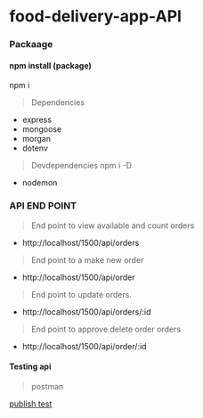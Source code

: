 # food-delivery-app-API
### Packaage

#### npm install (package)
npm i
>Dependencies

- express
- mongoose
- morgan
- dotenv 

>Devdependencies
npm i -D
- nodemon

### API END POINT
>End point to view available and count orders
- http://localhost/1500/api/orders

>End point to a make new  order
- http://localhost/1500/api/order

>End point to update  orders.
- http://localhost/1500/api/orders/:id

>End point to approve delete order orders
- http://localhost/1500/api/order/:id

#### Testing api
>postman

[publish test ](https://documenter.getpostman.com/view/22408266/UzXXLsHy)